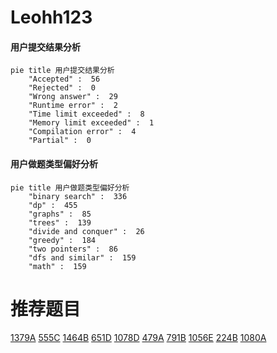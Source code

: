 # Leohh123

<!-- tabs:start -->



#### **用户提交结果分析**

```mermaid
pie title 用户提交结果分析
    "Accepted" :  56
    "Rejected" :  0
    "Wrong answer" :  29
    "Runtime error" :  2
    "Time limit exceeded" :  8
    "Memory limit exceeded" :  1
    "Compilation error" :  4
    "Partial" :  0
```

#### **用户做题类型偏好分析**

```mermaid
pie title 用户做题类型偏好分析
    "binary search" :  336
    "dp" :  455
    "graphs" :  85
    "trees" :  139
    "divide and conquer" :  26
    "greedy" :  184
    "two pointers" :  86
    "dfs and similar" :  159
    "math" :  159
```



<!-- tabs:end -->
# 推荐题目
[1379A](https://codeforces.com/contest/1379/problem/A)
[555C](https://codeforces.com/contest/555/problem/C)
[1464B](https://codeforces.com/contest/1464/problem/B)
[651D](https://codeforces.com/contest/651/problem/D)
[1078D](https://codeforces.com/contest/1078/problem/D)
[479A](https://codeforces.com/contest/479/problem/A)
[791B](https://codeforces.com/contest/791/problem/B)
[1056E](https://codeforces.com/contest/1056/problem/E)
[224B](https://codeforces.com/contest/224/problem/B)
[1080A](https://codeforces.com/contest/1080/problem/A)
